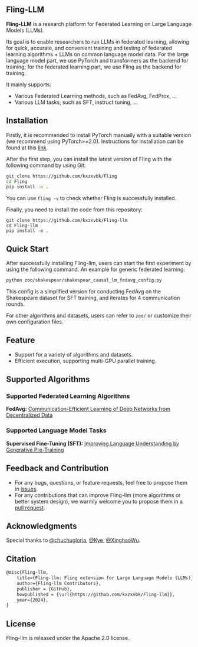 ## Fling-LLM

**Fling-LLM** is a research platform for Federated Learning on Large Language Models (LLMs).

Its goal is to enable researchers to run LLMs in federated learning, allowing for quick, accurate, and convenient training and testing of federated learning algorithms + LLMs on common language model data. For the large language model part, we use PyTorch and transformers as the backend for training; for the federated learning part, we use Fling as the backend for training.

It mainly supports:

- Various Federated Learning methods, such as FedAvg, FedProx, ...
- Various LLM tasks, such as SFT, instruct tuning, ...

## Installation

Firstly, it is recommended to install PyTorch manually with a suitable version (we recommend using PyTorch>=2.0). Instructions for installation can be found at this [link](https://pytorch.org/get-started/locally/).

After the first step, you can install the latest version of Fling with the following command by using Git:

```bash
git clone https://github.com/kxzxvbk/Fling
cd Fling
pip install -e .
```

You can use ``fling -v`` to check whether Fling is successfully installed.

Finally, you need to install the code from this repository:

```shell
git clone https://github.com/kxzxvbk/Fling-llm
cd Fling-llm
pip install -e .
```

## Quick Start

After successfully installing Fling-llm, users can start the first experiment by using the following command. An example for generic federated learning:

```bash
python zoo/shakespear/shakespear_causal_lm_fedavg_config.py
```

This config is a simplified version for conducting FedAvg on the Shakespeare dataset for SFT training, and iterates for 4 communication rounds.

For other algorithms and datasets, users can refer to `zoo/` or customize their own configuration files.

## Feature

- Support for a variety of algorithms and datasets.
- Efficient execution, supporting multi-GPU parallel training.

## Supported Algorithms

### Supported Federated Learning Algorithms

**FedAvg:** [Communication-Efficient Learning of Deep Networks from Decentralized Data](https://arxiv.org/abs/1602.05629)

### Supported Language Model Tasks

**Supervised Fine-Tuning (SFT):** [Improving Language Understanding by Generative Pre-Training](https://cdn.openai.com/research-covers/language-unsupervised/language_understanding_paper.pdf)

## Feedback and Contribution

- For any bugs, questions, or feature requests, feel free to propose them in [issues](https://github.com/kxzxvbk/Fling-llm/issues).
- For any contributions that can improve Fling-llm (more algorithms or better system design), we warmly welcome you to propose them in a [pull request](https://github.com/kxzxvbk/Fling-llm/pulls).

## Acknowledgments

Special thanks to [@chuchugloria](https://github.com/chuchugloria), [@Kye](https://github.com/KyeGuo), [@XinghaoWu](https://github.com/XinghaoWu).

## Citation
```latex
@misc{Fling-llm,
    title={Fling-llm: Fling extension for Large Language Models (LLMs)},
    author={Fling-llm Contributors},
    publisher = {GitHub},
    howpublished = {\url{https://github.com/kxzxvbk/Fling-llm}},
    year={2024},
}
```

## License
Fling-llm is released under the Apache 2.0 license.
